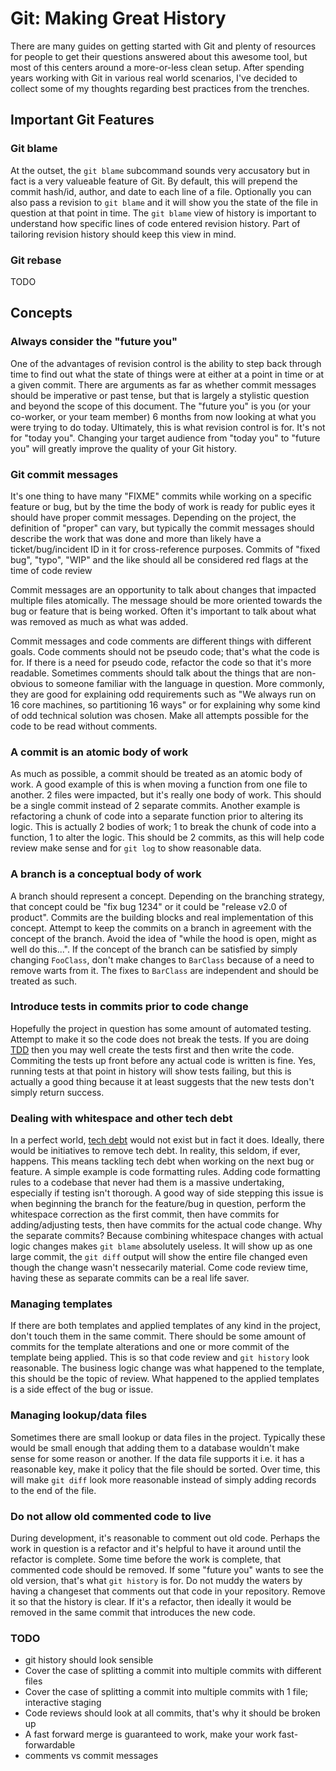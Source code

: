 # Git: Making Great History

There are many guides on getting started with Git and plenty of resources for people to get their questions answered about this awesome tool, but most of this centers around a more-or-less clean setup. After spending years working with Git in various real world scenarios, I've decided to collect some of my thoughts regarding best practices from the trenches.


## Important Git Features

### Git blame

At the outset, the `git blame` subcommand sounds very accusatory but in fact is a very valueable feature of Git. By default, this will prepend the commit hash/id, author, and date to each line of a file. Optionally you can also pass a revision to `git blame` and it will show you the state of the file in question at that point in time. The `git blame` view of history is important to understand how specific lines of code entered revision history. Part of tailoring revision history should keep this view in mind.

### Git rebase

TODO

## Concepts

### Always consider the "future you"

One of the advantages of revision control is the ability to step back through time to find out what the state of things were at either at a point in time or at a given commit. There are arguments as far as whether commit messages should be imperative or past tense, but that is largely a stylistic question and beyond the scope of this document. The "future you" is you (or your co-worker, or your team member) 6 months from now looking at what you were trying to do today. Ultimately, this is what revision control is for. It's not for "today you". Changing your target audience from "today you" to "future you" will greatly improve the quality of your Git history. 

### Git commit messages

It's one thing to have many "FIXME" commits while working on a specific feature or bug, but by the time the body of work is ready for public eyes it should have proper commit messages. Depending on the project, the definition of "proper" can vary, but typically the commit messages should describe the work that was done and more than likely have a ticket/bug/incident ID in it for cross-reference purposes. Commits of "fixed bug", "typo", "WIP" and the like should all be considered red flags at the time of code review

Commit messages are an opportunity to talk about changes that impacted multiple files atomically. The message should be more oriented towards the bug or feature that is being worked. Often it's important to talk about what was removed as much as what was added.

Commit messages and code comments are different things with different goals. Code comments should not be pseudo code; that's what the code is for. If there is a need for pseudo code, refactor the code so that it's more readable. Sometimes comments should talk about the things that are non-obvious to someone familiar with the language in question. More commonly, they are good for explaining odd requirements such as "We always run on 16 core machines, so partitioning 16 ways" or for explaining why some kind of odd technical solution was chosen. Make all attempts possible for the code to be read without comments. 

### A commit is an atomic body of work

As much as possible, a commit should be treated as an atomic body of work. A good example of this is when moving a function from one file to another. 2 files were impacted, but it's really one body of work. This should be a single commit instead of 2 separate commits. Another example is refactoring a chunk of code into a separate function prior to altering its logic. This is actually 2 bodies of work; 1 to break the chunk of code into a function, 1 to alter the logic. This should be 2 commits, as this will help code review make sense and for `git log` to show reasonable data.

### A branch is a conceptual body of work

A branch should represent a concept. Depending on the branching strategy, that concept could be "fix bug 1234" or it could be "release v2.0 of product". Commits are the building blocks and real implementation of this concept. Attempt to keep the commits on a branch in agreement with the concept of the branch. Avoid the idea of "while the hood is open, might as well do this...". If the concept of the branch can be satisfied by simply changing `FooClass`, don't make changes to `BarClass` because of a need to remove warts from it. The fixes to `BarClass` are independent and should be treated as such.

### Introduce tests in commits prior to code change 

Hopefully the project in question has some amount of automated testing. Attempt to make it so the code does not break the tests. If you are doing [TDD](https://en.wikipedia.org/wiki/Test-driven_development) then you may well create the tests first and then write the code. Commiting the tests up front before any actual code is written is fine. Yes, running tests at that point in history will show tests failing, but this is actually a good thing because it at least suggests that the new tests don't simply return success.

### Dealing with whitespace and other tech debt

In a perfect world, [tech debt](https://en.wikipedia.org/wiki/Technical_debt) would not exist but in fact it does. Ideally, there would be initiatives to remove tech debt. In reality, this seldom, if ever, happens. This means tackling tech debt when working on the next bug or feature. A simple example is code formatting rules. Adding code formatting rules to a codebase that never had them is a massive undertaking, especially if testing isn't thorough. A good way of side stepping this issue is when beginning the branch for the feature/bug in question, perform the whitespace correction as the first commit, then have commits for adding/adjusting tests, then have commits for the actual code change. Why the separate commits? Because combining whitespace changes with actual logic changes makes `git blame` absolutely useless. It will show up as one large commit, the `git diff` output will show the entire file changed even though the change wasn't nessecarily material. Come code review time, having these as separate commits can be a real life saver.

### Managing templates

If there are both templates and applied templates of any kind in the project, don't touch them in the same commit. There should be some amount of commits for the template alterations and one or more commit of the template being applied. This is so that code review and `git history` look reasonable. The business logic change was what happened to the template, this should be the topic of review. What happened to the applied templates is a side effect of the bug or issue.

### Managing lookup/data files

Sometimes there are small lookup or data files in the project. Typically these would be small enough that adding them to a database wouldn't make sense for some reason or another. If the data file supports it i.e. it has a reasonable key, make it policy that the file should be sorted. Over time, this will make `git diff` look more reasonable instead of simply adding records to the end of the file.

### Do not allow old commented code to live

During development, it's reasonable to comment out old code. Perhaps the work in question is a refactor and it's helpful to have it around until the refactor is complete. Some time before the work is complete, that commented code should be removed. If some "future you" wants to see the old version, that's what `git history` is for. Do not muddy the waters by having a changeset that comments out that code in your repository. Remove it so that the history is clear. If it's a refactor, then ideally it would be removed in the same commit that introduces the new code.

### TODO

* git history should look sensible
* Cover the case of splitting a commit into multiple commits with different files
* Cover the case of splitting a commit into multiple commits with 1 file; interactive staging
* Code reviews should look at all commits, that's why it should be broken up
* A fast forward merge is guaranteed to work, make your work fast-forwardable
* comments vs commit messages
